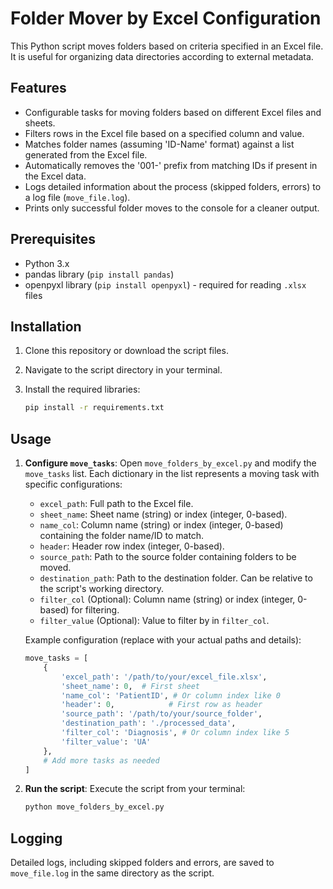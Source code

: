 # Folder Mover by Excel Configuration

This Python script moves folders based on criteria specified in an Excel file. It is useful for organizing data directories according to external metadata.

## Features

-   Configurable tasks for moving folders based on different Excel files and sheets.
-   Filters rows in the Excel file based on a specified column and value.
-   Matches folder names (assuming 'ID-Name' format) against a list generated from the Excel file.
-   Automatically removes the '001-' prefix from matching IDs if present in the Excel data.
-   Logs detailed information about the process (skipped folders, errors) to a log file (`move_file.log`).
-   Prints only successful folder moves to the console for a cleaner output.

## Prerequisites

-   Python 3.x
-   pandas library (`pip install pandas`)
-   openpyxl library (`pip install openpyxl`) - required for reading `.xlsx` files

## Installation

1.  Clone this repository or download the script files.
2.  Navigate to the script directory in your terminal.
3.  Install the required libraries:

    ```bash
    pip install -r requirements.txt
    ```

## Usage

1.  **Configure `move_tasks`**: Open `move_folders_by_excel.py` and modify the `move_tasks` list. Each dictionary in the list represents a moving task with specific configurations:

    -   `excel_path`: Full path to the Excel file.
    -   `sheet_name`: Sheet name (string) or index (integer, 0-based).
    -   `name_col`: Column name (string) or index (integer, 0-based) containing the folder name/ID to match.
    -   `header`: Header row index (integer, 0-based).
    -   `source_path`: Path to the source folder containing folders to be moved.
    -   `destination_path`: Path to the destination folder. Can be relative to the script's working directory.
    -   `filter_col` (Optional): Column name (string) or index (integer, 0-based) for filtering.
    -   `filter_value` (Optional): Value to filter by in `filter_col`.

    Example configuration (replace with your actual paths and details):

    ```python
    move_tasks = [
        {
            'excel_path': '/path/to/your/excel_file.xlsx',
            'sheet_name': 0,  # First sheet
            'name_col': 'PatientID', # Or column index like 0
            'header': 0,            # First row as header
            'source_path': '/path/to/your/source_folder',
            'destination_path': './processed_data',
            'filter_col': 'Diagnosis', # Or column index like 5
            'filter_value': 'UA'
        },
        # Add more tasks as needed
    ]
    ```

2.  **Run the script**: Execute the script from your terminal:

    ```bash
    python move_folders_by_excel.py
    ```

## Logging

Detailed logs, including skipped folders and errors, are saved to `move_file.log` in the same directory as the script. 